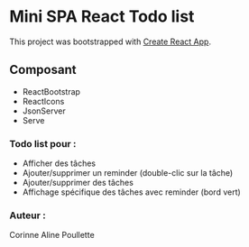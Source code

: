 # Mini SPA React Todo list

This project was bootstrapped with [Create React App](https://github.com/facebook/create-react-app).

## Composant
- ReactBootstrap 
- ReactIcons 
- JsonServer
- Serve   

### Todo list pour :
- Afficher des tâches
- Ajouter/supprimer un reminder (double-clic sur la tâche)
- Ajouter/supprimer des tâches
- Affichage spécifique des tâches avec reminder (bord vert)

### Auteur : 
Corinne Aline Poullette
